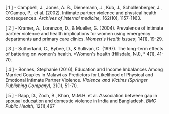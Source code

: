 \[ 1 ] - Campbell, J., Jones, A. S., Dienemann, J., Kub, J., Schollenberger, J., O'Campo, P., et al. (2002). Intimate partner violence and physical health consequences. *Archives of internal medicine,*
162(10), 1157-1163.

\[ 2 ] - Kramer, A., Lorenzon, D., & Mueller, G. (2004). Prevalence of intimate partner violence and health implications for women using emergency departments and primary care clinics. *Women's Health Issues,*
14(1), 19-29.

\[ 3 ] - Sutherland, C., Bybee, D., & Sullivan, C. (1997). The long-term effects of battering on women's health. *Women's health (Hillsdale, NJ), *
4(1), 41-70. 

\[ 4 ] - Bonnes, Stephanie (2016), Education and Income Imbalances Among Married Couples in Malawi as Predictors for Likelihood of Physical and Emotional Intimate Partner Violence. *Violence and Victims (Springer Publishing Company),*
31(1), 51-70.
	
\[ 5 ] - Rapp, D., Zoch, B., Khan, M.M.H. et al. Association between gap in spousal education and domestic violence in India and Bangladesh. *BMC Public Health,*
12(1),467